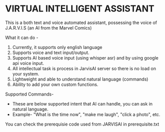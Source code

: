 # VIRTUAL INTELLIGENT ASSISTANT 

This is a both text and voice automated assistant, possessing the voice of J.A.R.V.I.S (an AI from the Marvel Comics)

What it can do -
1. Currently, it supports only english language
2. Supports voice and text input/output.
3. Supports AI based voice input (using whisper asr) and by using google api voice input.
4. All intellectual task is process in JarvisAI server so there is no load on your system.
5. Lightweight and able to understand natural language (commands)
6. Ability to add your own custom functions.

Supported Commands-
- These are below supported intent that AI can handle, you can ask in natural language.
- Example- "What is the time now", "make me laugh", "click a photo", etc.

You can check the prerequisie code used from JARVISAI in prerequisite.txt
